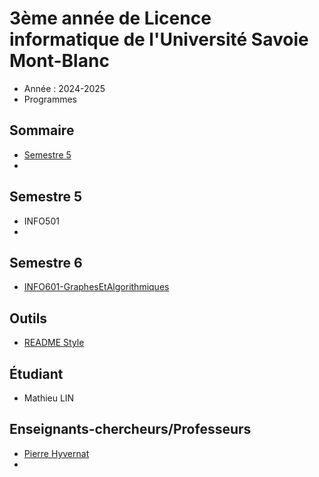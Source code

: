# 3ème année de Licence informatique de l'Université Savoie Mont-Blanc
- Année : 2024-2025
- Programmes
## Sommaire
- [Semestre 5](#semestre-5)
- 
## Semestre 5
- INFO501 
- 

## Semestre 6

- [INFO601-GraphesEtAlgorithmiques](./INFO601)

## Outils 
- [README Style](https://docs.github.com/fr/get-started/writing-on-github/getting-started-with-writing-and-formatting-on-github/basic-writing-and-formatting-syntax)

## Étudiant
- Mathieu LIN

## Enseignants-chercheurs/Professeurs
- [Pierre Hyvernat](https://pierre-hyvernat.apps.math.cnrs.fr/teaching-fr.html)
- 